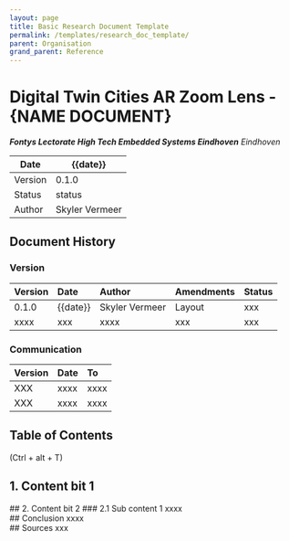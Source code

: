```yaml
---
layout: page
title: Basic Research Document Template
permalink: /templates/research_doc_template/
parent: Organisation
grand_parent: Reference
---
```


# Digital Twin Cities AR Zoom Lens - {NAME DOCUMENT}
**_Fontys Lectorate High Tech Embedded Systems Eindhoven_**
_Eindhoven_

| Date    | {{date}} |
|---------|-------------------|
| Version |             0.1.0 |
| Status  | status            |
| Author  | Skyler Vermeer    |  

<div style="page-break-after: always;"></div>

## Document History
### Version

|  **Version**          |  **Date**              |  **Author**          |  **Amendments**                                            |  **Status**  |
|:----------------------|:-----------------------|:---------------------|:-----------------------------------------------------------|:-------------|
|                0.1.0  |  {{date}}     |  Skyler Vermeer      |  Layout  |  xxx         |
|  xxxx                 |  xxx                   |  xxxx                |  xxx                                                       |  xxx         |  

### **Communication**

|  **Version**  |  **Date**  |  **To**  |
|:--------------|:-----------|:---------|
|  XXX          |  xxxx      |  xxxx    |
|  XXX          |  xxxx      |  xxxx    |  

## Table of Contents
(Ctrl + alt + T)
<div style="page-break-after: always;"></div>

## 1. Content bit 1

<div style="page-break-after: always;"></div>
## 2. Content bit 2
### 2.1 Sub content 1
xxxx

<div style="page-break-after: always;"></div>
## Conclusion
xxxx

<div style="page-break-after: always;"></div>
## Sources
xxx